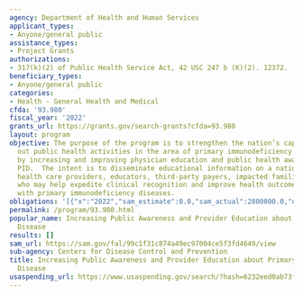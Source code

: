 ```yaml
---
agency: Department of Health and Human Services
applicant_types:
- Anyone/general public
assistance_types:
- Project Grants
authorizations:
- 317(k)(2) of Public Health Service Act, 42 USC 247 b (K)(2). 12372.
beneficiary_types:
- Anyone/general public
categories:
- Health - General Health and Medical
cfda: '93.980'
fiscal_year: '2022'
grants_url: https://grants.gov/search-grants?cfda=93.980
layout: program
objective: The purpose of the program is to strengthen the nation’s capacity to carry
  out public health activities in the area of primary immunodeficiency diseases (PID)
  by increasing and improving physician education and public health awareness for/of
  PID.  The intent is to disseminate educational information on a national level to
  health care providers, educators, third-party payers, impacted families, and others
  who may help expedite clinical recognition and improve health outcomes for Americans
  with primary immunodeficiency diseases.
obligations: '[{"x":"2022","sam_estimate":0.0,"sam_actual":2800000.0,"usa_spending_actual":2800000.0},{"x":"2023","sam_estimate":2800000.0,"sam_actual":0.0,"usa_spending_actual":0.0},{"x":"2024","sam_estimate":2800000.0,"sam_actual":0.0,"usa_spending_actual":0.0}]'
permalink: /program/93.980.html
popular_name: Increasing Public Awareness and Provider Education about Primary Immunodeficiency
  Disease
results: []
sam_url: https://sam.gov/fal/99c1f31c874a49ec97004ce5f3fd4649/view
sub-agency: Centers for Disease Control and Prevention
title: Increasing Public Awareness and Provider Education about Primary Immunodeficiency
  Disease
usaspending_url: https://www.usaspending.gov/search/?hash=6232eed0ab73fd6557e2613fb55f85ab
---
```

